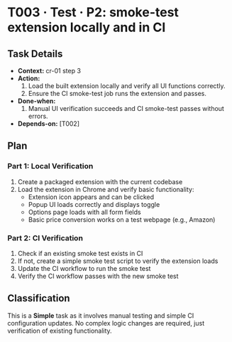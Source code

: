 # T003 · Test · P2: smoke-test extension locally and in CI

## Task Details
- **Context:** cr-01 step 3
- **Action:**
    1. Load the built extension locally and verify all UI functions correctly.
    2. Ensure the CI smoke-test job runs the extension and passes.
- **Done-when:**
    1. Manual UI verification succeeds and CI smoke-test passes without errors.
- **Depends-on:** [T002]

## Plan

### Part 1: Local Verification
1. Create a packaged extension with the current codebase
2. Load the extension in Chrome and verify basic functionality:
   - Extension icon appears and can be clicked
   - Popup UI loads correctly and displays toggle
   - Options page loads with all form fields
   - Basic price conversion works on a test webpage (e.g., Amazon)

### Part 2: CI Verification
1. Check if an existing smoke test exists in CI
2. If not, create a simple smoke test script to verify the extension loads
3. Update the CI workflow to run the smoke test
4. Verify the CI workflow passes with the new smoke test

## Classification
This is a **Simple** task as it involves manual testing and simple CI configuration updates. No complex logic changes are required, just verification of existing functionality.